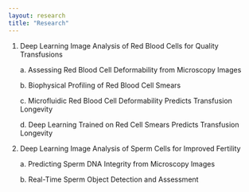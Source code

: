 ```yaml
---
layout: research
title: "Research"
---
```


1. Deep Learning Image Analysis of Red Blood Cells for Quality Transfusions
	
	a. Assessing Red Blood Cell Deformability from Microscopy Images
	
	b. Biophysical Profiling of Red Blood Cell Smears
	
	c. Microfluidic Red Blood Cell Deformability Predicts Transfusion Longevity
	
	d. Deep Learning Trained on Red Cell Smears Predicts Transfusion Longevity

2. Deep Learning Image Analysis of Sperm Cells for Improved Fertility
	
	a. Predicting Sperm DNA Integrity from Microscopy Images
	
	b. Real-Time Sperm Object Detection and Assessment
